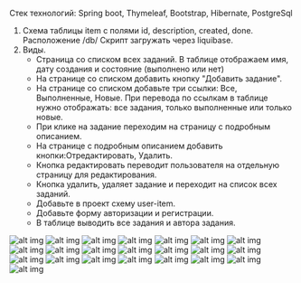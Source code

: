 Стек технологий: Spring boot, Thymeleaf, Bootstrap, Hibernate, PostgreSql 

1. Cхема таблицы item с полями id, description, created, done. Расположение /db/
   Скрипт загружать через liquibase.
2. Виды.
    - Страница со списком всех заданий. В таблице отображаем имя, дату создания и состояние (выполнено или нет)
    - На странице со списком добавить кнопку "Добавить задание".
    - На странице со списком добавьте три ссылки: Все, Выполненные, Новые. При перевода по ссылкам в таблице нужно отображать: все задания, только выполненные или только новые.
    - При клике на задание переходим на страницу с подробным описанием.
    - На странице с подробным описанием добавить кнопки:Отредактировать, Удалить.
    - Кнопка редактировать переводит пользователя на отдельную страницу для редактирования.
    - Кнопка удалить, удаляет задание и переходит на список всех заданий.
    - Добавьте в проект схему user-item.
    - Добавьте форму авторизации и регистрации.
    - В таблице выводить все задания и автора задания.

![alt img](images/1.png)
![alt img](images/2.png)
![alt img](images/3.png)
![alt img](images/4.png)
![alt img](images/5.png)
![alt img](images/6.png)
![alt img](images/7.png)
![alt img](images/8.png)
![alt img](images/9.png)
![alt img](images/10.png)
![alt img](images/11.png)
![alt img](images/12.png)
![alt img](images/13.png)
![alt img](images/14.png)
![alt img](images/15.png)
![alt img](images/16.png)
![alt img](images/17.png)
![alt img](images/18.png)
![alt img](images/19.png)
![alt img](images/20.png)
![alt img](images/21.png)
![alt img](images/22.png)